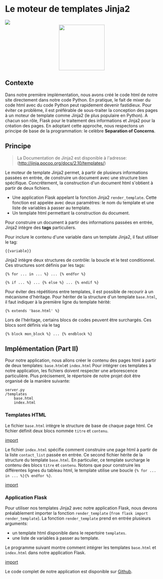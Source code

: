 # Le moteur de templates Jinja2


<div>
<img src="https://img.shields.io/badge/jinja-v2.10-brightgreen.svg"> 
</div>

<div style="text-align:center;">
<img src="http://jinja.pocoo.org/docs/2.10/_static/jinja-small.png" height="150" />
</div>


## Contexte

Dans notre première implémentation, nous avons créé le code html de notre site directement dans notre code Python. En pratique, le fait de mixer du code html avec du code Python peut rapidement devenir fastidieux. Pour éviter ce problème, il est préférable de sous-traiter la conception des pages à un moteur de template comme Jinja2 (le plus populaire en Python). A chacun son rôle, Flask pour le traitement des informations et Jinja2 pour la création des pages. En adoptant cette approche, nous respectons un principe de base de la programmation: le celèbre **Separation of Concerns**.


## Principe

> La Documentation de Jinja2 est disponible à l'adresse: (http://jinja.pocoo.org/docs/2.10/templates/)

Le moteur de template Jinja2 permet, à partir de plusieurs informations passées en entrée, de construire un document avec une structure bien spécifique. Concrêtement, la construction d'un document html s'obtient à partir de deux fichiers.

* Une application Flask appelant la fonction Jinja2 `render_template`. Cette fonction est appelée avec deux paramètres: le nom du template et une liste de variables à passer au template.
* Un template html permettant la construction du document.

Pour construire un document à partir des informations passées en entrée, Jinja2 intègre des **tags** particuliers. 


Pour inclure le contenu d'une variable dans un template Jinja2, il faut utiliser le tag:

```
{{variable}}
``` 

Jinja2 intègre deux structures de contrôle: la boucle et le test conditionnel. Ces structures sont définis par les tags: 

```
{% for ... in ... %} ... {% endfor %}
```

```
{% if ... %} ... {% else %} ... {% endif %}
```

Pour éviter des répétitions entre templates, il est possible de recourir à un mécanisme d'héritage. Pour hériter de la structure d'un template `base.html`, il faut indiquer à la première ligne du template hérité:

```
{% extends 'base.html' %} 
```

Lors de l'héritage, certains blocs de codes peuvent être surchargés. Ces blocs sont définis via le tag


```
{% block mon_block %} ... {% endblock %}
```


## Implémentation (Part II)

Pour notre application, nous allons créer le contenu des pages html à partir de deux templates: `base.html`et `index.html`
Pour intégrer ces templates à notre application, les fichiers doivent respecter une arborescence particulière. Plus précisement, le répertoire de notre projet doit être organisé de la manière suivante:

```
server.py
/templates
    base.html
    index.html
```

### Templates HTML

Le fichier `base.html` intègre le structure de base de chaque page html. Ce fichier définit deux blocs nommée `titre` et `contenu`.

[import](./src/src3/templates/base.html)

Le fichier `index.html` spécifie comment construire une page html à partir de la liste `contact_list` passée en entrée. Ce second fichier hérite de la structure du template `base.html`. En particulier, ce template surcharge le contenu des blocs `titre` et `contenu`. Notons que pour construire les différentes lignes du tableau html, le template utilise une boucle `{% for ... in ... %}{% endfor %}`. 

[import](./src/src3/templates/index.html)


### Application Flask 

Pour utiliser nos templates Jinja2 avec notre application Flask, nous devons préalablement importer la fonction `render_template` (`from flask import render_template`). La fonction `render_template` prend en entrée plusieurs arguments:

* un template html disponible dans le repertoire `templates`.
* une liste de variables à passer au template.

Le programme suivant montre comment intégrer les templates `base.html` et `index.html` dans notre application Flask. 

[import](./src/src3/server.py)

Le code complet de notre application est disponible sur [Github](https://github.com/vincentchoqueuse/gitbook_flask/tree/master/src/src3).


